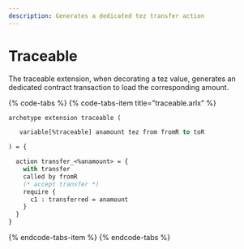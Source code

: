 ```yaml
---
description: Generates a dedicated tez transfer action
---
```


# Traceable

The traceable extension, when decorating a tez value, generates an dedicated contract transaction to load the corresponding amount.

{% code-tabs %}
{% code-tabs-item title="traceable.arlx" %}
```ocaml
archetype extension traceable (

   variable[%traceable] anamount tez from fromR to toR

) = {

  action transfer_<%anamount> = {
    with transfer
    called by fromR
    (* accept transfer *)
    require {
      c1 : transferred = anamount
    }
  }
}
```
{% endcode-tabs-item %}
{% endcode-tabs %}

